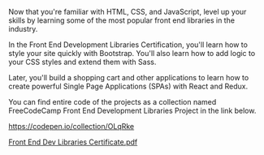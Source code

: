 Now that you're familiar with HTML, CSS, and JavaScript, level up your skills by learning some of the most popular front end libraries in the industry.

In the Front End Development Libraries Certification, you'll learn how to style your site quickly with Bootstrap. You'll also learn how to add logic to your CSS styles and extend them with Sass.

Later, you'll build a shopping cart and other applications to learn how to create powerful Single Page Applications (SPAs) with React and Redux.

You can find entire code of the projects as a collection named FreeCodeCamp Front End Development Libraries Project in the link below.

https://codepen.io/collection/OLqRke

[Front End Dev Libraries Certificate.pdf](https://github.com/Manikandan1704/freecodecamp_frontend/files/14484507/Front.End.Dev.Libraries.Certificate.pdf)
